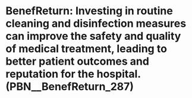 # BenefReturn: __Investing in routine cleaning and disinfection measures can improve the safety and quality of medical treatment, leading to better patient outcomes and reputation for the hospital.__ (PBN__BenefReturn_287)

